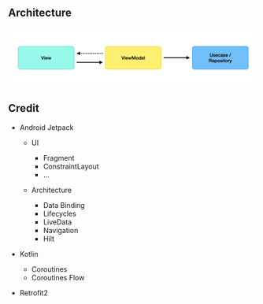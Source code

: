 ## Architecture

<img src="arts/mvvm.png" width="600px"/>



## Credit

- Android Jetpack

  - UI
    - Fragment
    - ConstraintLayout
    - ...

  - Architecture
    - Data Binding
    - Lifecycles
    - LiveData
    - Navigation
    - Hilt

- Kotlin

  - Coroutines
  - Coroutines Flow

- Retrofit2

